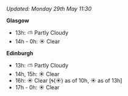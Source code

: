 *Updated: Monday 29th May 11:30*

**Glasgow**

* 13h: :partly_sunny: Partly Cloudy
* 14h - 0h: :sunny: Clear

**Edinburgh**

* 13h: :partly_sunny: Partly Cloudy
* 14h, 15h: :sunny: Clear
* 16h: :sunny: Clear [:cyclone:(:sunny:) as of 10h, :sunny: as of 13h]
* 17h - 0h: :sunny: Clear
